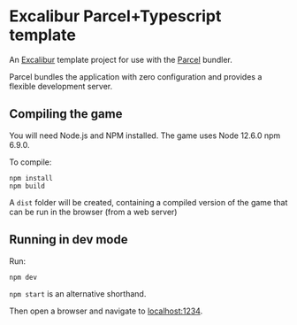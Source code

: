 # Excalibur Parcel+Typescript template

An [Excalibur](https://excaliburjs.com/) template project for use with the [Parcel](https://parceljs.org/) bundler.

Parcel bundles the application with zero configuration and provides a flexible development server.

## Compiling the game

You will need Node.js and NPM installed.
The game uses Node 12.6.0 npm 6.9.0.

To compile:

    npm install
    npm build

A `dist` folder will be created, containing a compiled version of the game that can be run in the browser (from a web server)

## Running in dev mode

Run:

    npm dev

`npm start` is an alternative shorthand.

Then open a browser and navigate to [localhost:1234](localhost:1234).
